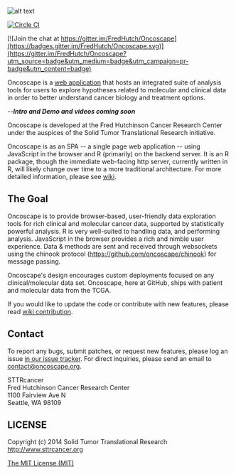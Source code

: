 ![alt text](http://oncoscape-static.s3-website-us-west-2.amazonaws.com/images/oncoscape_logo_FINAL.png "Oncoscape Logo")

[![Circle CI](https://circleci.com/gh/FredHutch/Oncoscape/tree/develop.svg?style=shield&circle-token=:circle-token)](https://circleci.com/gh/FredHutch/Oncoscape/tree/develop)

[![Join the chat at https://gitter.im/FredHutch/Oncoscape](https://badges.gitter.im/FredHutch/Oncoscape.svg)](https://gitter.im/FredHutch/Oncoscape?utm_source=badge&utm_medium=badge&utm_campaign=pr-badge&utm_content=badge)

Oncoscape is a [web application](http://oncoscape.sttrcancer.org) that hosts an integrated suite of analysis tools for users to explore hypotheses related to molecular and clinical data in order to better understand cancer biology and treatment options.

--**_Intro and Demo and videos coming soon_**

Oncoscape is developed at the Fred Hutchinson Cancer Research Center under the auspices of the Solid Tumor Translational Research initiative. 		

Oncoscape is as an SPA -- a single page web application -- using JavaScript in the browser and R (primarily) on the backend server. It is an R package, though the immediate web-facing http server, currently written in R, will likely change over time to a more traditional architecture. For more detailed information, please see [wiki](https://github.com/FredHutch/Oncoscape/wiki).		

## The Goal 

Oncoscape is to provide browser-based, user-friendly data exploration tools for rich clinical and molecular cancer data, supported by statistically powerful analysis. R is very well-suited to handling data, and performing analysis. JavaScript in the browser provides a rich and nimble user experience.  Data & methods are sent and received through websockets using the chinook protocol (https://github.com/oncoscape/chinook) for message passing.		

Oncoscape's design encourages custom deployments focused on any clinical/molecular data set. Oncoscape, here at GitHub, ships with patient and molecular data from the TCGA. 

If you would like to update the code or contribute with new features, please read [wiki contribution](https://github.com/FredHutch/Oncoscape/wiki/Contribution).

## Contact		

To report any bugs, submit patches, or request new features, please log an issue [in our issue tracker](https://github.com/FredHutch/Oncoscape/issues/new).  For direct inquiries, please send an email to contact@oncoscape.org.

STTRcancer		
Fred Hutchinson Cancer Research Center		
1100 Fairview Ave N		
Seattle, WA 98109		

## LICENSE

Copyright (c) 2014  Solid Tumor Translational Research    http://www.sttrcancer.org		
	
[The MIT License (MIT)](LICENSE)
